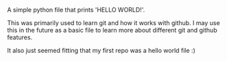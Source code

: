 A simple python file that prints 'HELLO WORLD!'.

This was primarily used to learn git and how it works with github. I may use this in the future as a basic file to learn more about different git and github features.

It also just seemed fitting that my first repo was a hello world file :)

